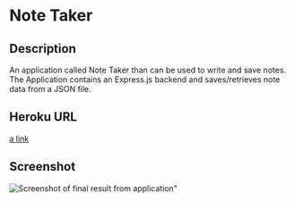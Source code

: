 # Note Taker 
 
 ## Description
An application called Note Taker than can be used to write and save notes. The Application contains an Express.js backend and saves/retrieves note data from a JSON file.

## Heroku URL
[a link]()

## Screenshot
![Screenshot of final result from application](https://cassiecatt.github.io/readme-generator/assets/readme-result.png)"